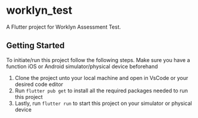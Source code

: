 # worklyn_test

A Flutter project for Worklyn Assessment Test.

## Getting Started

To initiate/run this project follow the following steps. Make sure you have a function iOS or Android simulator/physical device beforehand
1. Clone the project unto your local machine and open in VsCode or your desired code editor
2. Run `flutter pub get` to install all the required packages needed to run this project
3. Lastly, run `flutter run` to start this project on your simulator or physical device
